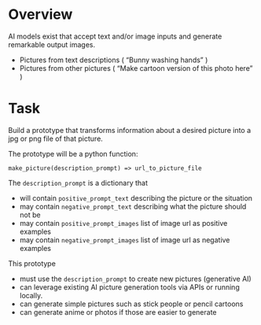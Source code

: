 
# Overview 

AI models exist that accept text and/or image inputs and generate remarkable output images.
* Pictures from text descriptions ( “Bunny washing hands” ) 
* Pictures from other pictures ( “Make cartoon version of this photo here” )

# Task

Build a prototype that transforms information about a desired picture into a jpg or png file of that picture. 

The prototype will be a python function:

```make_picture(description_prompt) => url_to_picture_file```

The `description_prompt` is a dictionary that 
* will contain `positive_prompt_text` describing the picture or the situation
* may contain `negative_prompt_text` describing  what the picture should not be
* may contain `positive_prompt_images` list of image url as positive examples
* may contain `negative_prompt_images` list of image url as negative examples

This prototype 
* must use the `description_prompt` to create new pictures (generative AI)
* can leverage existing AI picture generation tools via APIs or running locally.
* can generate simple pictures such as stick people or pencil cartoons
* can generate anime or photos if those are easier to generate